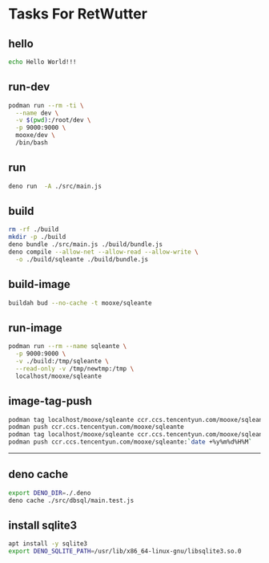 # Tasks For RetWutter

## hello

```sh
echo Hello World!!!
```

## run-dev

```sh
podman run --rm -ti \
  --name dev \
  -v $(pwd):/root/dev \
  -p 9000:9000 \
  mooxe/dev \
  /bin/bash
```

## run

```bash
deno run  -A ./src/main.js
```

## build

```sh
rm -rf ./build
mkdir -p ./build
deno bundle ./src/main.js ./build/bundle.js
deno compile --allow-net --allow-read --allow-write \
  -o ./build/sqleante ./build/bundle.js
```

## build-image

```sh
buildah bud --no-cache -t mooxe/sqleante
```

## run-image

```sh
podman run --rm --name sqleante \
  -p 9000:9000 \
  -v ./build:/tmp/sqleante \
  --read-only -v /tmp/newtmp:/tmp \
  localhost/mooxe/sqleante
```

## image-tag-push

```sh
podman tag localhost/mooxe/sqleante ccr.ccs.tencentyun.com/mooxe/sqleante
podman push ccr.ccs.tencentyun.com/mooxe/sqleante
podman tag localhost/mooxe/sqleante ccr.ccs.tencentyun.com/mooxe/sqleante:`date +%y%m%d%H%M`
podman push ccr.ccs.tencentyun.com/mooxe/sqleante:`date +%y%m%d%H%M`
```

----

## deno cache

```bash
export DENO_DIR=./.deno
deno cache ./src/dbsql/main.test.js
```

## install sqlite3

```bash
apt install -y sqlite3
export DENO_SQLITE_PATH=/usr/lib/x86_64-linux-gnu/libsqlite3.so.0
```
